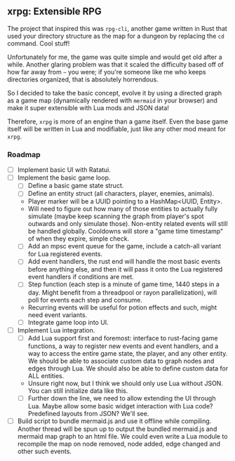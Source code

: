 ## xrpg: Extensible RPG

The project that inspired this was `rpg-cli`, another game written in Rust that used your directory structure as the map for a dungeon by replacing the `cd` command. Cool stuff!

Unfortunately for me, the game was quite simple and would get old after a while. Another glaring problem was that it scaled the difficulty based off of how far away from `~` you were; if you're someone like me who keeps directories organized, that is absolutely horrendous.

So I decided to take the basic concept, evolve it by using a directed graph as a game map (dynamically rendered with `mermaid` in your browser) and make it super extensible with Lua mods and JSON data!

Therefore, `xrpg` is more of an engine than a game itself. Even the base game itself will be written in Lua and modifiable, just like any other mod meant for `xrpg`.

### Roadmap

- [ ] Implement basic UI with Ratatui.
- [ ] Implement the basic game loop.
    - [ ] Define a basic game state struct.
    - [ ] Define an entity struct (all characters, player, enemies, animals).
    * Player marker will be a UUID pointing to a HashMap<UUID, Entity>.
    * Will need to figure out how many of those entities to actually fully simulate (maybe keep scanning the graph from player's spot outwards and only simulate those). Non-entity related events will still be handled globally. Cooldowns will store a "game time timestamp" of when they expire, simple check.
    - [ ] Add an mpsc event queue for the game, include a catch-all variant for Lua registered events.
    - [ ] Add event handlers, the rust end will handle the most basic events before anything else, and then it will pass it onto the Lua registered event handlers if conditions are met.
    - [ ] Step function (each step is a minute of game time, 1440 steps in a day. Might benefit from a threadpool or rayon parallelization), will poll for events each step and consume.
    * Recurring events will be useful for potion effects and such, might need event variants.
    - [ ] Integrate game loop into UI.
- [ ] Implement Lua integration.
    - [ ] Add Lua support first and foremost: interface to rust-facing game functions, a way to register new events and event handlers, and a way to access the entire game state, the player, and any other entity. We should be able to associate custom data to graph nodes and edges through Lua. We should also be able to define custom data for ALL entities.
    * Unsure right now, but I think we should only use Lua without JSON. You can still initialize data like this.
    - [ ] Further down the line, we need to allow extending the UI through Lua. Maybe allow some basic widget interaction with Lua code? Predefined layouts from JSON? We'll see.
- [ ] Build script to bundle mermaid.js and use it offline while compiling. Another thread will be spun up to output the bundled mermaid.js and mermaid map graph to an html file. We could even write a Lua module to recompile the map on node removed, node added, edge changed and other such events.
